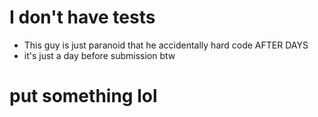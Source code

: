 # I don't have tests 
- This guy is just paranoid that he accidentally hard code AFTER DAYS
- it's just a day before submission btw
 
# put something lol
